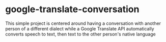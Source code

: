 # google-translate-conversation
This simple project is centered around having a conversation with another person of a different dialect while a Google Translate API automatically converts speech to text, then text to the other person's native language

